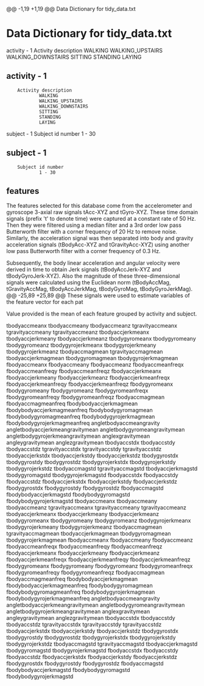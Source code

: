 @@ -1,19 +1,19 @@
Data Dictionary for tidy_data.txt
# Data Dictionary for tidy_data.txt

activity -  1
	Activity description
		WALKING
		WALKING_UPSTAIRS
		WALKING_DOWNSTAIRS
		SITTING
		STANDING
		LAYING
## activity -  1
        Activity description
                WALKING
                WALKING_UPSTAIRS
                WALKING_DOWNSTAIRS
                SITTING
                STANDING
                LAYING

subject - 1
	Subject id number
	   1 - 30

## subject - 1
        Subject id number
                1 - 30

## features	   
The features selected for this database come from the accelerometer and gyroscope 3-axial raw signals tAcc-XYZ and tGyro-XYZ. These time domain signals (prefix 't' to denote time) were captured at a constant rate of 50 Hz. Then they were filtered using a median filter and a 3rd order low pass Butterworth filter with a corner frequency of 20 Hz to remove noise. Similarly, the acceleration signal was then separated into body and gravity acceleration signals (tBodyAcc-XYZ and tGravityAcc-XYZ) using another low pass Butterworth filter with a corner frequency of 0.3 Hz. 

Subsequently, the body linear acceleration and angular velocity were derived in time to obtain Jerk signals (tBodyAccJerk-XYZ and tBodyGyroJerk-XYZ). Also the magnitude of these three-dimensional signals were calculated using the Euclidean norm (tBodyAccMag, tGravityAccMag, tBodyAccJerkMag, tBodyGyroMag, tBodyGyroJerkMag). 
@@ -25,89 +25,89 @@ These signals were used to estimate variables of the feature vector for each pat

Value provided is the mean of each feature grouped by activity and subject.

tbodyaccmeanx
tbodyaccmeany
tbodyaccmeanz
tgravityaccmeanx
tgravityaccmeany
tgravityaccmeanz
tbodyaccjerkmeanx
tbodyaccjerkmeany
tbodyaccjerkmeanz
tbodygyromeanx
tbodygyromeany
tbodygyromeanz
tbodygyrojerkmeanx
tbodygyrojerkmeany
tbodygyrojerkmeanz
tbodyaccmagmean
tgravityaccmagmean
tbodyaccjerkmagmean
tbodygyromagmean
tbodygyrojerkmagmean
fbodyaccmeanx
fbodyaccmeany
fbodyaccmeanz
fbodyaccmeanfreqx
fbodyaccmeanfreqy
fbodyaccmeanfreqz
fbodyaccjerkmeanx
fbodyaccjerkmeany
fbodyaccjerkmeanz
fbodyaccjerkmeanfreqx
fbodyaccjerkmeanfreqy
fbodyaccjerkmeanfreqz
fbodygyromeanx
fbodygyromeany
fbodygyromeanz
fbodygyromeanfreqx
fbodygyromeanfreqy
fbodygyromeanfreqz
fbodyaccmagmean
fbodyaccmagmeanfreq
fbodybodyaccjerkmagmean
fbodybodyaccjerkmagmeanfreq
fbodybodygyromagmean
fbodybodygyromagmeanfreq
fbodybodygyrojerkmagmean
fbodybodygyrojerkmagmeanfreq
angletbodyaccmeangravity
angletbodyaccjerkmeangravitymean
angletbodygyromeangravitymean
angletbodygyrojerkmeangravitymean
anglexgravitymean
angleygravitymean
anglezgravitymean
tbodyaccstdx
tbodyaccstdy
tbodyaccstdz
tgravityaccstdx
tgravityaccstdy
tgravityaccstdz
tbodyaccjerkstdx
tbodyaccjerkstdy
tbodyaccjerkstdz
tbodygyrostdx
tbodygyrostdy
tbodygyrostdz
tbodygyrojerkstdx
tbodygyrojerkstdy
tbodygyrojerkstdz
tbodyaccmagstd
tgravityaccmagstd
tbodyaccjerkmagstd
tbodygyromagstd
tbodygyrojerkmagstd
fbodyaccstdx
fbodyaccstdy
fbodyaccstdz
fbodyaccjerkstdx
fbodyaccjerkstdy
fbodyaccjerkstdz
fbodygyrostdx
fbodygyrostdy
fbodygyrostdz
fbodyaccmagstd
fbodybodyaccjerkmagstd
fbodybodygyromagstd
fbodybodygyrojerkmagstd
        tbodyaccmeanx
        tbodyaccmeany
        tbodyaccmeanz
        tgravityaccmeanx
        tgravityaccmeany
        tgravityaccmeanz
        tbodyaccjerkmeanx
        tbodyaccjerkmeany
        tbodyaccjerkmeanz
        tbodygyromeanx
        tbodygyromeany
        tbodygyromeanz
        tbodygyrojerkmeanx
        tbodygyrojerkmeany
        tbodygyrojerkmeanz
        tbodyaccmagmean
        tgravityaccmagmean
        tbodyaccjerkmagmean
        tbodygyromagmean
        tbodygyrojerkmagmean
        fbodyaccmeanx
        fbodyaccmeany
        fbodyaccmeanz
        fbodyaccmeanfreqx
        fbodyaccmeanfreqy
        fbodyaccmeanfreqz
        fbodyaccjerkmeanx
        fbodyaccjerkmeany
        fbodyaccjerkmeanz
        fbodyaccjerkmeanfreqx
        fbodyaccjerkmeanfreqy
        fbodyaccjerkmeanfreqz
        fbodygyromeanx
        fbodygyromeany
        fbodygyromeanz
        fbodygyromeanfreqx
        fbodygyromeanfreqy
        fbodygyromeanfreqz
        fbodyaccmagmean
        fbodyaccmagmeanfreq
        fbodybodyaccjerkmagmean
        fbodybodyaccjerkmagmeanfreq
        fbodybodygyromagmean
        fbodybodygyromagmeanfreq
        fbodybodygyrojerkmagmean
        fbodybodygyrojerkmagmeanfreq
        angletbodyaccmeangravity
        angletbodyaccjerkmeangravitymean
        angletbodygyromeangravitymean
        angletbodygyrojerkmeangravitymean
        anglexgravitymean
        angleygravitymean
        anglezgravitymean
        tbodyaccstdx
        tbodyaccstdy
        tbodyaccstdz
        tgravityaccstdx
        tgravityaccstdy
        tgravityaccstdz
        tbodyaccjerkstdx
        tbodyaccjerkstdy
        tbodyaccjerkstdz
        tbodygyrostdx
        tbodygyrostdy
        tbodygyrostdz
        tbodygyrojerkstdx
        tbodygyrojerkstdy
        tbodygyrojerkstdz
        tbodyaccmagstd
        tgravityaccmagstd
        tbodyaccjerkmagstd
        tbodygyromagstd
        tbodygyrojerkmagstd
        fbodyaccstdx
        fbodyaccstdy
        fbodyaccstdz
        fbodyaccjerkstdx
        fbodyaccjerkstdy
        fbodyaccjerkstdz
        fbodygyrostdx
        fbodygyrostdy
        fbodygyrostdz
        fbodyaccmagstd
        fbodybodyaccjerkmagstd
        fbodybodygyromagstd
        fbodybodygyrojerkmagstd
